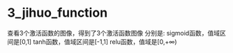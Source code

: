 # 3_jihuo_function
查看3个激活函数的图像，得到了3个激活函数图像
分别是:
sigmoid函数，值域区间是[0,1]
tanh函数，值域区间是[-1,1]
relu函数，值域是[0,+∞)
